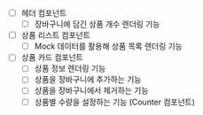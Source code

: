 - [ ] 헤더 컴포넌트
  - [ ] 장바구니에 담긴 상품 개수 렌더링 기능
- [ ] 상품 리스트 컴포넌트
  - [ ] Mock 데이터를 활용해 상품 목록 렌더링 기능
- [ ] 상품 카드 컴포넌트
  - [ ] 상품 정보 렌더링 기능
  - [ ] 상품을 장바구니에 추가하는 기능
  - [ ] 상품을 장바구니에서 제거하는 기능
  - [ ] 상품별 수량을 설정하는 기능 (Counter 컴포넌트)
